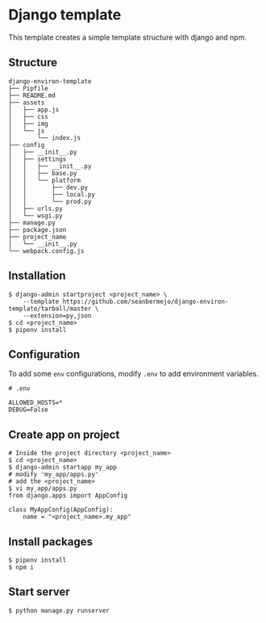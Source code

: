 # Django template

This template creates a simple template structure with django and npm.

## Structure

```
django-environ-template
├── Pipfile
├── README.md
├── assets
│   ├── app.js
│   ├── css
│   ├── img
│   └── js
│       └── index.js
├── config
│   ├── __init__.py
│   ├── settings
│   │   ├── __init__.py
│   │   ├── base.py
│   │   └── platform
│   │       ├── dev.py
│   │       ├── local.py
│   │       └── prod.py
│   ├── urls.py
│   └── wsgi.py
├── manage.py
├── package.json
├── project_name
│   └── __init__.py
└── webpack.config.js
```

## Installation

```
$ django-admin startproject <project_name> \
    --template https://github.com/seanbermejo/django-environ-template/tarball/master \
    --extension=py,json
$ cd <project_name>
$ pipenv install
```

## Configuration

To add some `env` configurations, modify `.env` to add environment variables.

```
# .env

ALLOWED_HOSTS=*
DEBUG=False
```

## Create app on project

```
# Inside the project directory <project_name>
$ cd <project_name>
$ django-admin startapp my_app
# modify 'my_app/apps.py'
# add the <project_name>
$ vi my_app/apps.py
from django.apps import AppConfig

class MyAppConfig(AppConfig):
    name = "<project_name>.my_app"
```

## Install packages

```
$ pipenv install
$ npm i
```


## Start server

```
$ python manage.py runserver
```

